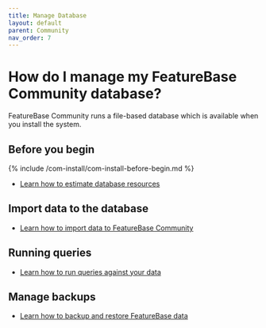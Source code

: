 ```yaml
---
title: Manage Database
layout: default
parent: Community
nav_order: 7
---
```


# How do I manage my FeatureBase Community database?

FeatureBase Community runs a file-based database which is available when you install the system.

## Before you begin

{% include /com-install/com-install-before-begin.md %}
* [Learn how to estimate database resources](/docs/concepts/old-size-featurebse-database)

<!-- Page and folder moved to another branch
## Manage tables

* [Learn how to manage FeatureBase community tables](/docs/community/com-tables/com-table-manage)
-->

## Import data to the database

* [Learn how to import data to FeatureBase Community](/docs/community/com-ingest/com-ingest-manage)

## Running queries

* [Learn how to run queries against your data](/docs/community/com-query/com-query-home)

## Manage backups

* [Learn how to backup and restore FeatureBase data](/docs/community/com-backup/com-backup-home)
